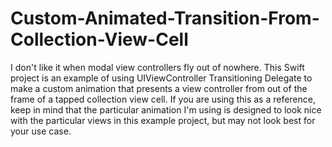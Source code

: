 # Custom-Animated-Transition-From-Collection-View-Cell
I don't like it when modal view controllers fly out of nowhere.
This Swift project is an example of using UIViewController Transitioning Delegate to make a custom animation that presents a view controller from out of the frame of a tapped collection view cell.
If you are using this as a reference, keep in mind that the particular animation I'm using is designed to look nice with the particular views in this example project, but may not look best for your use case.

